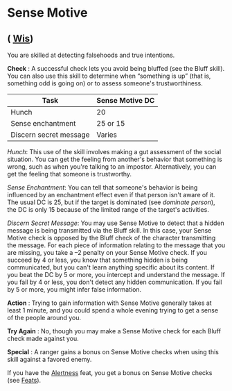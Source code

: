 # Sense Motive

## ( [Wis](../gettingStarted#_wisdom))

You are skilled at detecting falsehoods and true intentions.

**Check** : A successful check lets you avoid being bluffed (see the Bluff skill). You can also use this skill to determine when “something is up” (that is, something odd is going on) or to assess someone's trustworthiness.

| Task | Sense Motive DC |
| --- | --- |
| Hunch | 20 |
| Sense enchantment | 25 or 15 |
| Discern secret message | Varies |

_Hunch_: This use of the skill involves making a gut assessment of the social situation. You can get the feeling from another's behavior that something is wrong, such as when you're talking to an impostor. Alternatively, you can get the feeling that someone is trustworthy.

_Sense Enchantment_: You can tell that someone's behavior is being influenced by an enchantment effect even if that person isn't aware of it. The usual DC is 25, but if the target is dominated (see _dominate person_), the DC is only 15 because of the limited range of the target's activities.

_Discern Secret Message_: You may use Sense Motive to detect that a hidden message is being transmitted via the Bluff skill. In this case, your Sense Motive check is opposed by the Bluff check of the character transmitting the message. For each piece of information relating to the message that you are missing, you take a –2 penalty on your Sense Motive check. If you succeed by 4 or less, you know that something hidden is being communicated, but you can't learn anything specific about its content. If you beat the DC by 5 or more, you intercept and understand the message. If you fail by 4 or less, you don't detect any hidden communication. If you fail by 5 or more, you might infer false information.

**Action** : Trying to gain information with Sense Motive generally takes at least 1 minute, and you could spend a whole evening trying to get a sense of the people around you.

**Try Again** : No, though you may make a Sense Motive check for each Bluff check made against you.

**Special** : A ranger gains a bonus on Sense Motive checks when using this skill against a favored enemy.

If you have the [Alertness](../feats#_alertness) feat, you get a bonus on Sense Motive checks (see [Feats](../feats)).

